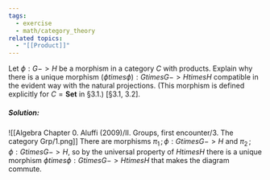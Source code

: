 ```yaml
---
tags:
  - exercise
  - math/category_theory
related topics:
  - "[[Product]]"
---
```

Let $\phi : G -> H$ be a morphism in a category $C$ with products. Explain why there is a unique morphism $(\phi times \phi) : G times G -> H  times H$ compatible in the evident way with the natural projections. (This morphism is defined explicitly for $C = \mathbf{Set}$ in §3.1.) \[§3.1, 3.2\].
##### Solution:
![[Algebra Chapter 0. Aluffi (2009)/II. Groups, first encounter/3. The category Grp/1.png]]
There are morphisms $\pi_1\,;\phi:G times G -> H$ and $\pi_2\,;\phi: G times G -> H$, so by the universal property of $H times H$ there is a unique morphism $\phi times \phi:G times G -> H times H$ that makes the diagram commute.